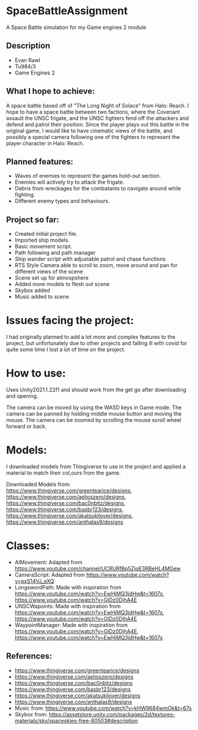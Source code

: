 # SpaceBattleAssignment
A Space Battle simulation for my Game engines 2 module

## Description
- Evan Rawl
- Tu984/3
- Game Engines 2

 ## What I hope to achieve:
A space battle based off of "The Long Night of Solace" from Halo: Reach. I hope to have a space battle between two factions, where the Covenant assault the UNSC frigate, and the UNSC fighters fend off the attackers and defend and patrol their position. Since the player plays out this battle in the original game, I would like to have cinematic views of the battle, and possibly a special camera following one of the fighters to represent the player character in Halo: Reach.

## Planned features:
- Waves of enemies to represent the games hold-out section. 
- Enemies will actively try to attack the frigate.
- Debris from wreckages for the combatants to navigate around while fighting.
- Different enemy types and behaviours.

## Project so far:
- Created initial project file.
- Imported ship models.
- Basic movement script.
- Path following and path manager
- Ship wander script with adjustable patrol and chase functions
- RTS Style Camera able to scroll to zoom, move around and pan for different views of the scene
- Scene set up for atmospshere
- Added more models to flesh out scene
- Skybox added
- Music added to scene

# Issues facing the project:
I had originally planned to add a lot more and complex features to the project, but unfortunately due to other projects and falling ill with covid for quite some time I lost a lot of time on the project. 

# How to use:
Uses Unity2021.1.22f1 and should work from the get go after downloading and opening.

The camera can be moved by using the WASD keys in Game mode.
The camera can be panned by holding middle mouse button and moving the mouse.
The camera can be zoomed by scrolling the mouse scroll wheel forward or back.

# Models:
I downloaded models from Thingiverse to use in the project and applied a material to match their col,ours from the game.

Downloaded Models from: https://www.thingiverse.com/greentearice/designs, https://www.thingiverse.com/aelioszero/designs, https://www.thingiverse.com/bac0nbitz/designs, https://www.thingiverse.com/basbr123/designs, https://www.thingiverse.com/akatsukilover/designs, https://www.thingiverse.com/anthalas9/designs 



# Classes:
- AIMovement: Adapted from https://www.youtube.com/channel/UCRURfBp5ZjqE3RBeHL4MGew
- CameraScript: Adapted from https://www.youtube.com/watch?v=pxS14VJ_eXQ
- LongswordPath: Made with inspiration from https://www.youtube.com/watch?v=EwHiMQ3jdHw&t=1607s, https://www.youtube.com/watch?v=GIDz0DjhA4E
- UNSCWapoints: Made with inspiration from https://www.youtube.com/watch?v=EwHiMQ3jdHw&t=1607s, https://www.youtube.com/watch?v=GIDz0DjhA4E
- WaypointManager: Made with inspiration from https://www.youtube.com/watch?v=GIDz0DjhA4E, https://www.youtube.com/watch?v=EwHiMQ3jdHw&t=1607s 

## References:
- https://www.thingiverse.com/greentearice/designs
- https://www.thingiverse.com/aelioszero/designs
- https://www.thingiverse.com/bac0nbitz/designs
- https://www.thingiverse.com/basbr123/designs
- https://www.thingiverse.com/akatsukilover/designs
- https://www.thingiverse.com/anthalas9/designs
- Music from: https://www.youtube.com/watch?v=kHW9684wmOk&t=67s
- Skybox from: https://assetstore.unity.com/packages/2d/textures-materials/sky/spaceskies-free-80503#description
